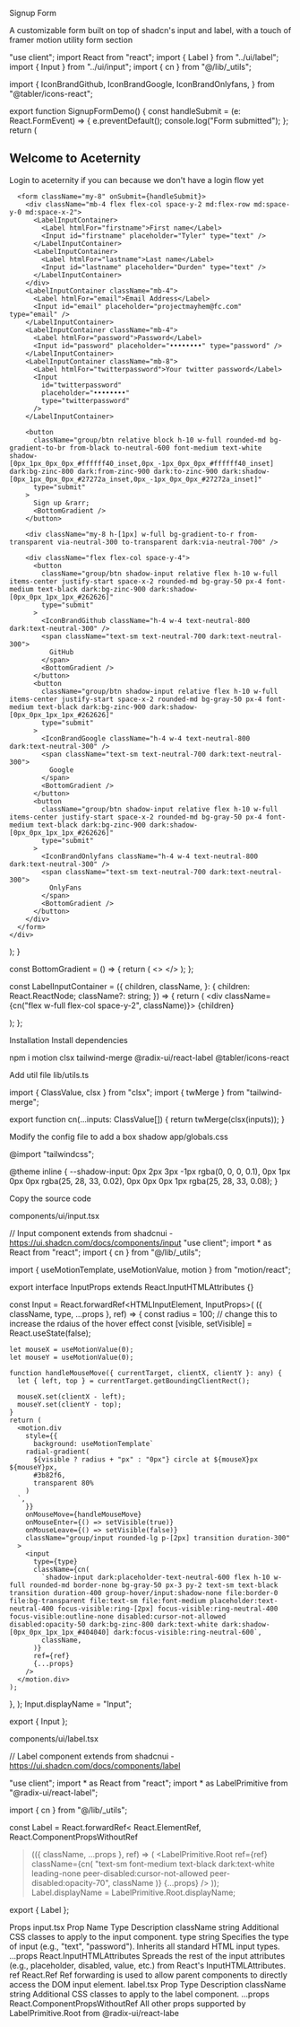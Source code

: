 Signup Form

A customizable form built on top of shadcn's input and label, with a touch of framer motion
utility
form
section

"use client";
import React from "react";
import { Label } from "../ui/label";
import { Input } from "../ui/input";
import { cn } from "@/lib/_utils";

import {
  IconBrandGithub,
  IconBrandGoogle,
  IconBrandOnlyfans,
} from "@tabler/icons-react";
 
export function SignupFormDemo() {
  const handleSubmit = (e: React.FormEvent<HTMLFormElement>) => {
    e.preventDefault();
    console.log("Form submitted");
  };
  return (
    <div className="shadow-input mx-auto w-full max-w-md rounded-none bg-white p-4 md:rounded-2xl md:p-8 dark:bg-black">
      <h2 className="text-xl font-bold text-neutral-800 dark:text-neutral-200">
        Welcome to Aceternity
      </h2>
      <p className="mt-2 max-w-sm text-sm text-neutral-600 dark:text-neutral-300">
        Login to aceternity if you can because we don&apos;t have a login flow
        yet
      </p>
 
      <form className="my-8" onSubmit={handleSubmit}>
        <div className="mb-4 flex flex-col space-y-2 md:flex-row md:space-y-0 md:space-x-2">
          <LabelInputContainer>
            <Label htmlFor="firstname">First name</Label>
            <Input id="firstname" placeholder="Tyler" type="text" />
          </LabelInputContainer>
          <LabelInputContainer>
            <Label htmlFor="lastname">Last name</Label>
            <Input id="lastname" placeholder="Durden" type="text" />
          </LabelInputContainer>
        </div>
        <LabelInputContainer className="mb-4">
          <Label htmlFor="email">Email Address</Label>
          <Input id="email" placeholder="projectmayhem@fc.com" type="email" />
        </LabelInputContainer>
        <LabelInputContainer className="mb-4">
          <Label htmlFor="password">Password</Label>
          <Input id="password" placeholder="••••••••" type="password" />
        </LabelInputContainer>
        <LabelInputContainer className="mb-8">
          <Label htmlFor="twitterpassword">Your twitter password</Label>
          <Input
            id="twitterpassword"
            placeholder="••••••••"
            type="twitterpassword"
          />
        </LabelInputContainer>
 
        <button
          className="group/btn relative block h-10 w-full rounded-md bg-gradient-to-br from-black to-neutral-600 font-medium text-white shadow-[0px_1px_0px_0px_#ffffff40_inset,0px_-1px_0px_0px_#ffffff40_inset] dark:bg-zinc-800 dark:from-zinc-900 dark:to-zinc-900 dark:shadow-[0px_1px_0px_0px_#27272a_inset,0px_-1px_0px_0px_#27272a_inset]"
          type="submit"
        >
          Sign up &rarr;
          <BottomGradient />
        </button>
 
        <div className="my-8 h-[1px] w-full bg-gradient-to-r from-transparent via-neutral-300 to-transparent dark:via-neutral-700" />
 
        <div className="flex flex-col space-y-4">
          <button
            className="group/btn shadow-input relative flex h-10 w-full items-center justify-start space-x-2 rounded-md bg-gray-50 px-4 font-medium text-black dark:bg-zinc-900 dark:shadow-[0px_0px_1px_1px_#262626]"
            type="submit"
          >
            <IconBrandGithub className="h-4 w-4 text-neutral-800 dark:text-neutral-300" />
            <span className="text-sm text-neutral-700 dark:text-neutral-300">
              GitHub
            </span>
            <BottomGradient />
          </button>
          <button
            className="group/btn shadow-input relative flex h-10 w-full items-center justify-start space-x-2 rounded-md bg-gray-50 px-4 font-medium text-black dark:bg-zinc-900 dark:shadow-[0px_0px_1px_1px_#262626]"
            type="submit"
          >
            <IconBrandGoogle className="h-4 w-4 text-neutral-800 dark:text-neutral-300" />
            <span className="text-sm text-neutral-700 dark:text-neutral-300">
              Google
            </span>
            <BottomGradient />
          </button>
          <button
            className="group/btn shadow-input relative flex h-10 w-full items-center justify-start space-x-2 rounded-md bg-gray-50 px-4 font-medium text-black dark:bg-zinc-900 dark:shadow-[0px_0px_1px_1px_#262626]"
            type="submit"
          >
            <IconBrandOnlyfans className="h-4 w-4 text-neutral-800 dark:text-neutral-300" />
            <span className="text-sm text-neutral-700 dark:text-neutral-300">
              OnlyFans
            </span>
            <BottomGradient />
          </button>
        </div>
      </form>
    </div>
  );
}
 
const BottomGradient = () => {
  return (
    <>
      <span className="absolute inset-x-0 -bottom-px block h-px w-full bg-gradient-to-r from-transparent via-cyan-500 to-transparent opacity-0 transition duration-500 group-hover/btn:opacity-100" />
      <span className="absolute inset-x-10 -bottom-px mx-auto block h-px w-1/2 bg-gradient-to-r from-transparent via-indigo-500 to-transparent opacity-0 blur-sm transition duration-500 group-hover/btn:opacity-100" />
    </>
  );
};
 
const LabelInputContainer = ({
  children,
  className,
}: {
  children: React.ReactNode;
  className?: string;
}) => {
  return (
    <div className={cn("flex w-full flex-col space-y-2", className)}>
      {children}
    </div>
  );
};

Installation
Install dependencies

npm i motion clsx tailwind-merge @radix-ui/react-label @tabler/icons-react

Add util file
lib/utils.ts

import { ClassValue, clsx } from "clsx";
import { twMerge } from "tailwind-merge";
 
export function cn(...inputs: ClassValue[]) {
  return twMerge(clsx(inputs));
}

Modify the config file to add a box shadow
app/globals.css

@import "tailwindcss";
 
@theme inline {
  --shadow-input:
    0px 2px 3px -1px rgba(0, 0, 0, 0.1),
    0px 1px 0px 0px rgba(25, 28, 33, 0.02),
    0px 0px 0px 1px rgba(25, 28, 33, 0.08);
}

Copy the source code

components/ui/input.tsx

// Input component extends from shadcnui - https://ui.shadcn.com/docs/components/input
"use client";
import * as React from "react";
import { cn } from "@/lib/_utils";

import { useMotionTemplate, useMotionValue, motion } from "motion/react";
 
export interface InputProps
  extends React.InputHTMLAttributes<HTMLInputElement> {}
 
const Input = React.forwardRef<HTMLInputElement, InputProps>(
  ({ className, type, ...props }, ref) => {
    const radius = 100; // change this to increase the rdaius of the hover effect
    const [visible, setVisible] = React.useState(false);
 
    let mouseX = useMotionValue(0);
    let mouseY = useMotionValue(0);
 
    function handleMouseMove({ currentTarget, clientX, clientY }: any) {
      let { left, top } = currentTarget.getBoundingClientRect();
 
      mouseX.set(clientX - left);
      mouseY.set(clientY - top);
    }
    return (
      <motion.div
        style={{
          background: useMotionTemplate`
        radial-gradient(
          ${visible ? radius + "px" : "0px"} circle at ${mouseX}px ${mouseY}px,
          #3b82f6,
          transparent 80%
        )
      `,
        }}
        onMouseMove={handleMouseMove}
        onMouseEnter={() => setVisible(true)}
        onMouseLeave={() => setVisible(false)}
        className="group/input rounded-lg p-[2px] transition duration-300"
      >
        <input
          type={type}
          className={cn(
            `shadow-input dark:placeholder-text-neutral-600 flex h-10 w-full rounded-md border-none bg-gray-50 px-3 py-2 text-sm text-black transition duration-400 group-hover/input:shadow-none file:border-0 file:bg-transparent file:text-sm file:font-medium placeholder:text-neutral-400 focus-visible:ring-[2px] focus-visible:ring-neutral-400 focus-visible:outline-none disabled:cursor-not-allowed disabled:opacity-50 dark:bg-zinc-800 dark:text-white dark:shadow-[0px_0px_1px_1px_#404040] dark:focus-visible:ring-neutral-600`,
            className,
          )}
          ref={ref}
          {...props}
        />
      </motion.div>
    );
  },
);
Input.displayName = "Input";
 
export { Input };

components/ui/label.tsx

// Label component extends from shadcnui - https://ui.shadcn.com/docs/components/label
 
"use client";
import * as React from "react";
import * as LabelPrimitive from "@radix-ui/react-label";
 
import { cn } from "@/lib/_utils";

 
const Label = React.forwardRef<
  React.ElementRef<typeof LabelPrimitive.Root>,
  React.ComponentPropsWithoutRef<typeof LabelPrimitive.Root>
>(({ className, ...props }, ref) => (
  <LabelPrimitive.Root
    ref={ref}
    className={cn(
      "text-sm font-medium text-black dark:text-white leading-none peer-disabled:cursor-not-allowed peer-disabled:opacity-70",
      className
    )}
    {...props}
  />
));
Label.displayName = LabelPrimitive.Root.displayName;
 
export { Label };

Props
input.tsx
Prop Name	Type	Description
className	string	Additional CSS classes to apply to the input component.
type	string	Specifies the type of input (e.g., "text", "password"). Inherits all standard HTML input types.
...props	React.InputHTMLAttributes<HTMLInputElement>	Spreads the rest of the input attributes (e.g., placeholder, disabled, value, etc.) from React's InputHTMLAttributes.
ref	React.Ref<HTMLInputElement>	Ref forwarding is used to allow parent components to directly access the DOM input element.
label.tsx
Prop	Type	Description
className	string	Additional CSS classes to apply to the label component.
...props	React.ComponentPropsWithoutRef<typeof LabelPrimitive.Root>	All other props supported by LabelPrimitive.Root from @radix-ui/react-labe